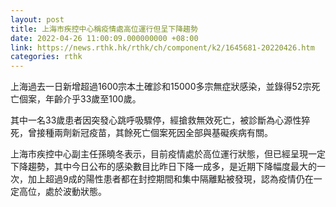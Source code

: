 ```yaml
---
layout: post
title: 上海市疾控中心稱疫情處高位運行但呈下降趨勢
date: 2022-04-26 11:00:09.000000000 +08:00
link: https://news.rthk.hk/rthk/ch/component/k2/1645681-20220426.htm
categories: rthk
---
```


上海過去一日新增超過1600宗本土確診和15000多宗無症狀感染，並錄得52宗死亡個案，年齡介乎33歲至100歲。

其中一名33歲患者因突發心跳呼吸驟停，經搶救無效死亡，被診斷為心源性猝死，曾接種兩劑新冠疫苗，其餘死亡個案死因全部與基礙疾病有關。

上海市疾控中心副主任孫曉冬表示，目前疫情處於高位運行狀態，但已經呈現一定下降趨勢，其中今日公布的感染數目比昨日下降一成多，是近期下降幅度最大的一次，加上超過9成的陽性患者都在封控期間和集中隔離點被發現，認為疫情仍在一定高位，處於波動狀態。
